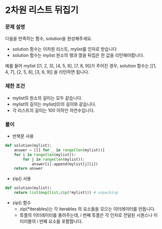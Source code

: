 # 2차원 리스트 뒤집기
### 문제 설명
다음을 만족하는 함수, solution을 완성해주세요.      
                
+ solution 함수는 이차원 리스트, mylist를 인자로 받습니다
+ solution 함수는 mylist 원소의 행과 열을 뒤집은 한 값을 리턴해야합니다.                   
                                              
예를 들어 mylist [[1, 2, 3], [4, 5, 6], [7, 8, 9]]가 주어진 경우, solution 함수는 [[1, 4, 7], [2, 5, 8], [3, 6, 9]] 을 리턴하면 됩니다.                    

### 제한 조건
+ mylist의 원소의 길이는 모두 같습니다.
+ mylist의 길이는 mylist[0]의 길이와 같습니다.
+ 각 리스트의 길이는 100 이하인 자연수입니다.

### 풀이
+ 반복문 사용
```python
def solution(mylist):  
    answer = [[] for _ in range(len(mylist))]
    for i in range(len(mylist)):
        for j in range(len(mylist)):
            answer[i].append(mylist[j][i])
    return answer
```
+ zip() 사용
```python
def solution(mylist):  
    return list(map(list,zip(*mylist))) # unpacking
```
  + zip() 함수
    + zip(*iterables)는 각 iterables 의 요소들을 모으는 이터레이터를 만듭니다.
    + 튜플의 이터레이터를 돌려주는데, i 번째 튜플은 각 인자로 전달된 시퀀스나 이터러블의 i 번째 요소를 포함합니다.
